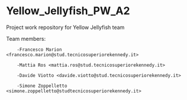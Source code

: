 # Yellow_Jellyfish_PW_A2
Project work repository for Yellow Jellyfish team

Team members:   

        -Francesco Marion <francesco.marion@stud.tecnicosuperiorekennedy.it>

        -Mattia Ros <mattia.ros@stud.tecnicosuperiorekennedy.it>

        -Davide Viotto <davide.viotto@stud.tecnicosuperiorekennedy.it>

        -Simone Zoppelletto <simone.zoppelletto@studtecnicosuperiorekennedy.it>